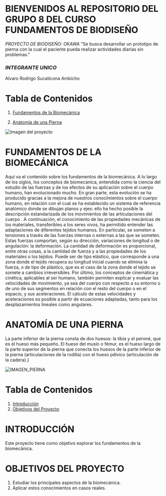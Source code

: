 # **BIENVENIDOS AL REPOSITORIO DEL GRUPO 8  DEL CURSO FUNDAMENTOS DE BIODISEÑO**
*PROYECTO DE BIODISEÑO: OKAWA*
"Se busca desarrollar un prototipo de pierna con la cual el paciente pueda realizar actividades diarias sin problemas."
### *INTEGRANTE UNICO*


Alvaro Rodrigo Sucaticona Ambicho


# Tabla de Contenidos
1. [Fundamentos de la Biomecánica](#fundamentos-de-la-biomecanica)


2. [Anatomía de una Pierna](#anatomia-de-una-pierna)


![Imagen del proyecto](https://i.pinimg.com/736x/7f/71/b2/7f71b29ebb68888adf159cc8583f4b9a.jpg)

# FUNDAMENTOS DE LA BIOMECÁNICA


Aquí va el contenido sobre los fundamentos de la biomecánica.
A lo largo de los siglos, los conceptos de biomecánica, entendida como la ciencia del estudio de las fuerzas y de los efectos de su aplicación sobre el cuerpo humano, han evolucionado mucho. En gran parte, esta evolución se ha producido gracias a la mejora de nuestros conocimientos sobre el cuerpo humano, en relación con el cual se ha establecido un sistema de referencia anatómico donde se dibujan planos y ejes: ello ha hecho posible la descripción estandarizada de los movimientos de las articulaciones del cuerpo . A continuación, el conocimiento de las propiedades mecánicas de los materiales, transferibles a los seres vivos, ha permitido entender las adaptaciones de diferentes tejidos humanos. En particular, se someten a tensiones a través de las fuerzas internas o externas a las que se someten. Estas fuerzas comportan, según su dirección, variaciones de longitud o de angulación: la deformación. La cantidad de deformación es proporcional, entre otras cosas, a la cantidad de fuerza y a las propiedades de los materiales o los tejidos. Puede ser de tipo elástico, que corresponde a una zona donde el tejido recupera su longitud inicial cuando se elimina la fuerza, o de tipo de plástico, que es el caso de la zona donde el tejido se somete a cambios irreversibles. Por último, los conceptos de cinemática y cinética, aplicables al ser humano, también permiten explicar y evaluar las velocidades de movimiento, ya sea del cuerpo con respecto a su entorno o de uno de sus segmentos en relación con el resto del cuerpo o en el espacio, y sus aceleraciones. El cálculo de estas velocidades y aceleraciones es posible a partir de ecuaciones adaptadas, tanto para los desplazamientos lineales como angulares.
# ANATOMÍA DE UNA PIERNA


La parte inferior de la pierna consta de dos huesos: la tibia y el peroné, que es el hueso más pequeño. El hueso del muslo o fémur, es el hueso largo de la parte superior de la pierna que conecta los huesos de la parte inferior de la pierna (articulaciones de la rodilla) con el hueso pélvico (articulación de la cadera).}

![IMAGEN_PIERNA](https://medlineplus.gov/spanish/ency/images/ency/fullsize/8844.jpg)





# Tabla de Contenidos
1. [Introducción](#introduccion)
2. [Objetivos del Proyecto](#objetivos-del-proyecto)

# INTRODUCCIÓN
Este proyecto tiene como objetivo explorar los fundamentos de la biomecánica.

# OBJETIVOS DEL PROYECTO
1. Estudiar los principales aspectos de la biomecánica.
2. Aplicar estos conocimientos en casos reales.
